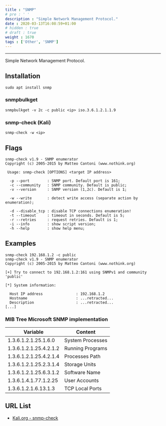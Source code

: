 ```yaml
---
title : "SNMP"
# pre : ' '
description : "Simple Network Management Protocol."
date : 2020-03-13T16:08:59+01:00
# hidden : true
# draft : true
weight : 1670
tags : ['Other', 'SNMP']
---
```


---

Simple Network Management Protocol.

## Installation

```plain
sudo apt install snmp
```

### snmpbulkget

```plain
snmpbulkget -v 2c -c public <ip> iso.3.6.1.2.1.1.9
```

### snmp-check (Kali)

```plain
snmp-check -w <ip>
```

## Flags

```plain
snmp-check v1.9 - SNMP enumerator
Copyright (c) 2005-2015 by Matteo Cantoni (www.nothink.org)

 Usage: snmp-check [OPTIONS] <target IP address>

  -p --port        : SNMP port. Default port is 161;
  -c --community   : SNMP community. Default is public;
  -v --version     : SNMP version (1,2c). Default is 1;

  -w --write       : detect write access (separate action by enumeration);

  -d --disable_tcp : disable TCP connections enumeration!
  -t --timeout     : timeout in seconds. Default is 5;
  -r --retries     : request retries. Default is 1;
  -i --info        : show script version;
  -h --help        : show help menu;
```

## Examples

```plain
snmp-check 192.168.1.2 -c public
snmp-check v1.9 - SNMP enumerator
Copyright (c) 2005-2015 by Matteo Cantoni (www.nothink.org)

[+] Try to connect to 192.168.1.2:161 using SNMPv1 and community 'public'

[*] System information:

  Host IP address               : 192.168.1.2
  Hostname                      : ...retracted...
  Description                   : ...retracted...
[...]
```

### MIB Tree Microsoft SNMP implementation

| Variable               | Content          |
| ---------------------- | ---------------- |
| 1.3.6.1.2.1.25.1.6.0   | System Processes |
| 1.3.6.1.2.1.25.4.2.1.2 | Running Programs |
| 1.3.6.1.2.1.25.4.2.1.4 | Processes Path   |
| 1.3.6.1.2.1.25.2.3.1.4 | Storage Units    |
| 1.3.6.1.2.1.25.6.3.1.2 | Software Name    |
| 1.3.6.1.4.1.77.1.2.25  | User Accounts    |
| 1.3.6.1.2.1.6.13.1.3   | TCP Local Ports  |

## URL List

- [Kali.org - snmp-check](https://tools.kali.org/information-gathering/snmp-check)
